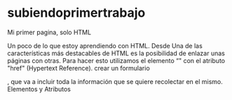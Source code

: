 # subiendoprimertrabajo
Mi primer pagina, solo HTML

Un poco de lo que estoy aprendiendo con HTML.
Desde Una de las características más destacables de HTML es la posibilidad de enlazar unas páginas con otras.
Para hacer esto utilizamos el elemento “<a>" con el atributo "href" (Hypertext Reference). 
crear un formulario <form>, que va a incluir toda la información que se quiere recolectar en el mismo. 
Elementos y Atributos
